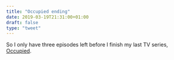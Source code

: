 ```yaml
---
title: "Occupied ending"
date: 2019-03-19T21:31:00+01:00
draft: false
type: "tweet"
---
```


So I only have three episodes left before I finish my last TV series, [Occupied](https://itunes.apple.com/fr/tv-season/occupied-lintégrale-des-saisons-1-2-vost/id1339687553).
